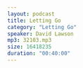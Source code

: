```yaml
---
layout: podcast
title: Letting Go
category: "Letting Go"
speaker: David Lawson
mp3: 32103.mp3
size: 16418235
duration: "00:40:00"
---
```


